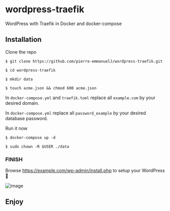 # wordpress-traefik
WordPress with Traefik in Docker and docker-compose

## Installation

Clone the repo
```Shell
$ git clone https://github.com/pierre-emmanuelJ/wordpress-traefik.git
```
```Shell
$ cd wordpress-traefik
```
```Shell
$ mkdir data
```
```Shell
$ touch acme.json && chmod 600 acme.json
```

In `docker-compose.yml` and `traefik.toml` replace all `example.com` by your desired domain.

In `docker-compose.yml` replace all `password_example` by your desired database password.

Run it now

```Shell
$ docker-compose up -d
```

```Shell
$ sudo chown -R $USER ./data
```

### FINISH

Browse https://example.com/wp-admin/install.php to setup your WordPress :rocket:

![image](https://i.imgur.com/JpfTVYM.png)

## Enjoy
